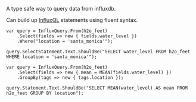 ﻿A type safe way to query data from influxdb.


Can build up [InfluxQL](https://docs.influxdata.com/influxdb/v1.3/query_language/spec/) statements using fluent syntax.
```
var query = InfluxQuery.From(h2o_feet)
	.Select(fields => new { fields.water_level })
	.Where("location = 'santa_monica'");

query.SelectStatement.Text.ShouldBe("SELECT water_level FROM h2o_feet WHERE location = 'santa_monica'");
```

```
var query = InfluxQuery.From(h2o_feet)
	.Select(fields => new { mean = MEAN(fields.water_level) })
	.GroupBy(tags => new { tags.location });

query.Statement.Text.ShouldBe("SELECT MEAN(water_level) AS mean FROM h2o_feet GROUP BY location");
```
